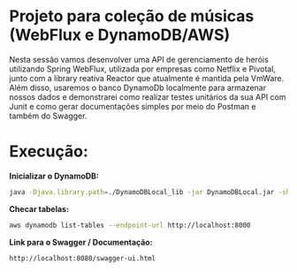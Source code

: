 # Projeto para coleção de músicas (WebFlux e DynamoDB/AWS)

Nesta sessão vamos desenvolver uma API de gerenciamento de heróis utilizando Spring WebFlux, utilizada por empresas como Netflix e Pivotal, junto com a library reativa Reactor que atualmente é mantida pela VmWare. Além disso, usaremos o banco DynamoDb localmente para armazenar nossos dados e demonstrarei como realizar testes unitários da sua API com Junit e como gerar documentações simples por meio do Postman e também do Swagger.

# Execução:

**Inicializar o DynamoDB:**
```bash
java -Djava.library.path=./DynamoDBLocal_lib -jar DynamoDBLocal.jar -sharedDb
```

**Checar tabelas:**
```bash
aws dynamodb list-tables --endpoint-url http://localhost:8000
```

**Link para o Swagger / Documentação:**
```bash
http://localhost:8080/swagger-ui.html
```
